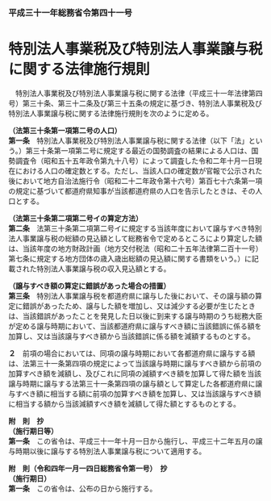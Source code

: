 ### 平成三十一年総務省令第四十一号  
# 特別法人事業税及び特別法人事業譲与税に関する法律施行規則  
　特別法人事業税及び特別法人事業譲与税に関する法律（平成三十一年法律第四号）第三十条、第三十二条及び第三十五条の規定に基づき、特別法人事業税及び特別法人事業譲与税に関する法律施行規則を次のように定める。  
  
**（法第三十条第一項第二号の人口）**  
**第一条**　特別法人事業税及び特別法人事業譲与税に関する法律（以下「法」という。）第三十条第一項第二号に規定する最近の国勢調査の結果による人口は、国勢調査令（昭和五十五年政令第九十八号）によって調査した令和二年十月一日現在における人口の確定数とする。ただし、当該人口の確定数が官報で公示された後において地方自治法施行令（昭和二十二年政令第十六号）第百七十六条第一項の規定に基づいて都道府県知事が当該都道府県の人口を告示したときは、その人口とする。  
  
**（法第三十条第二項第二号イの算定方法）**  
**第二条**　法第三十条第二項第二号イに規定する当該年度において譲与すべき特別法人事業譲与税の総額の見込額として総務省令で定めるところにより算定した額は、当該年度の地方財政計画（地方交付税法（昭和二十五年法律第二百十一号）第七条に規定する地方団体の歳入歳出総額の見込額に関する書類をいう。）に記載された特別法人事業譲与税の収入見込額とする。  
  
**（譲与すべき額の算定に錯誤があった場合の措置）**  
**第三条**　特別法人事業譲与税を都道府県に譲与した後において、その譲与額の算定に錯誤があったため、譲与した額を増加し、又は減少する必要が生じたときは、当該錯誤があったことを発見した日以後に到来する譲与時期のうち総務大臣が定める譲与時期において、当該都道府県に譲与すべき額に当該錯誤に係る額を加算し、又は当該譲与すべき額から当該錯誤に係る額を減額するものとする。  
  
**２**　前項の場合においては、同項の譲与時期において各都道府県に譲与する額は、法第三十一条第四項の規定によって当該譲与時期に譲与すべき額から前項の加算すべき額を減額し、及びこれに同項の減額すべき額を加算して得た額を当該譲与時期に譲与する法第三十一条第四項の譲与額として算定した各都道府県に譲与すべき額に相当する額に前項の加算すべき額を加算し、又は当該譲与すべき額に相当する額から当該減額すべき額を減額して得た額とするものとする。  
  
**附　則　抄**  
**（施行期日等）**  
**第一条**　この省令は、平成三十一年十月一日から施行し、平成三十二年五月の譲与時期以後に譲与する特別法人事業譲与税について適用する。  
  
**附　則（令和四年一月一四日総務省令第一号）　抄**  
**（施行期日）**  
**第一条**　この省令は、公布の日から施行する。  
  
